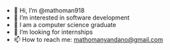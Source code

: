 - 👋 Hi, I’m @mathoman918
- 👀 I’m interested in software development
- 🌱 I am a computer science graduate 
- 💞️ I’m looking for internships 
- 📫 How to reach me: mathomanyandano@gmail.com

<!---
mathoman918/mathoman918 is a ✨ special ✨ repository because its `README.md` (this file) appears on your GitHub profile.
You can click the Preview link to take a look at your changes.
--->
